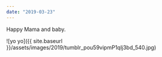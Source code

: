 ```yaml
---
date: "2019-03-23"
---
```


Happy Mama and baby.

![yo yo]({{ site.baseurl }}/assets/images/2019/tumblr_pou59vipmP1qlj3bd_540.jpg)

